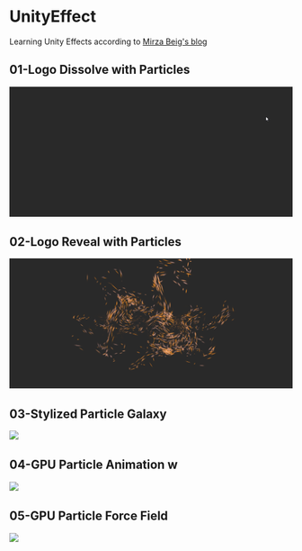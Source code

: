 # UnityEffect
Learning Unity Effects according to [Mirza Beig's blog](http://www.mirzabeig.com/tutorials/)
## 01-Logo Dissolve with Particles
![](https://github.com/kurong00/EditGraphics/blob/master/UnityEffects/Logo%20Dissolve.gif)
## 02-Logo Reveal with Particles
![](https://github.com/kurong00/EditGraphics/blob/master/UnityEffects/Logo%20Reveal.gif?raw=true)
## 03-Stylized Particle Galaxy
![](https://github.com/kurong00/EditGraphics/blob/master/UnityEffects/Stylized%20Particle%20Galaxy.gif?raw=true)
## 04-GPU Particle Animation w
![](https://github.com/kurong00/EditGraphics/blob/master/UnityEffects/GPU%20Particle%20Animation%20w.gif?raw=true)
## 05-GPU Particle Force Field
![](https://github.com/kurong00/EditGraphics/blob/master/UnityEffects/GPU%20Particle%20Force%20Field.gif?raw=true)
